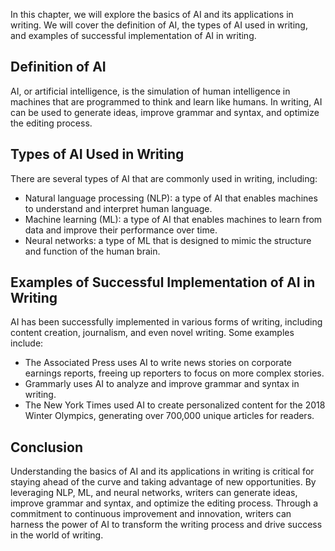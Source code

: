 
In this chapter, we will explore the basics of AI and its applications in writing. We will cover the definition of AI, the types of AI used in writing, and examples of successful implementation of AI in writing.

Definition of AI
----------------

AI, or artificial intelligence, is the simulation of human intelligence in machines that are programmed to think and learn like humans. In writing, AI can be used to generate ideas, improve grammar and syntax, and optimize the editing process.

Types of AI Used in Writing
---------------------------

There are several types of AI that are commonly used in writing, including:

* Natural language processing (NLP): a type of AI that enables machines to understand and interpret human language.
* Machine learning (ML): a type of AI that enables machines to learn from data and improve their performance over time.
* Neural networks: a type of ML that is designed to mimic the structure and function of the human brain.

Examples of Successful Implementation of AI in Writing
------------------------------------------------------

AI has been successfully implemented in various forms of writing, including content creation, journalism, and even novel writing. Some examples include:

* The Associated Press uses AI to write news stories on corporate earnings reports, freeing up reporters to focus on more complex stories.
* Grammarly uses AI to analyze and improve grammar and syntax in writing.
* The New York Times used AI to create personalized content for the 2018 Winter Olympics, generating over 700,000 unique articles for readers.

Conclusion
----------

Understanding the basics of AI and its applications in writing is critical for staying ahead of the curve and taking advantage of new opportunities. By leveraging NLP, ML, and neural networks, writers can generate ideas, improve grammar and syntax, and optimize the editing process. Through a commitment to continuous improvement and innovation, writers can harness the power of AI to transform the writing process and drive success in the world of writing.
